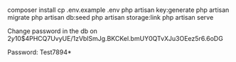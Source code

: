 #
composer install
cp .env.example .env
php artisan key:generate
php artisan migrate
php artisan db:seed
php artisan storage:link
php artisan serve

Change password in the db on $2y$10$4PHCQ7UvyUE/1zVblSmJg.BKCKel.bmUY0QTvXJu3OEez5r6.6oDG

Password: Test7894*
